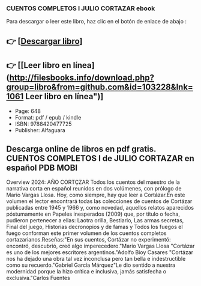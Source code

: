 ### CUENTOS COMPLETOS I JULIO CORTAZAR ebook

Para descargar o leer este libro, haz clic en el botón de enlace de abajo :

## 👉  [**[Descargar libro](http://filesbooks.info/download.php?group=libro&from=github.com&id=103228&lnk=1061 "Descargar libro")**]

## 👉  [**[Leer libro en línea](http://filesbooks.info/download.php?group=libro&from=github.com&id=103228&lnk=1061 Leer libro en línea")**]




* Page: 648
* Format: pdf / epub / kindle
* ISBN: 9788420477725
* Publisher: Alfaguara

## Descarga online de libros en pdf gratis. CUENTOS COMPLETOS I de JULIO CORTAZAR en español PDB MOBI

Overview
2024: AÑO CORTÇZAR Todos los cuentos del maestro de la narrativa corta en español reunidos en dos volúmenes, con prólogo de Mario Vargas Llosa. Hoy, como siempre, hay que leer a Cortázar.En este volumen el lector encontrará todas las colecciones de cuentos de Cortázar publicadas entre 1945 y 1966 y, como novedad, aquellos relatos aparecidos póstumamente en Papeles inesperados (2009) que, por título o fecha, pudieron pertenecer a ellas: Laotra orilla, Bestiario, Las armas secretas, Final del juego, Historias decronopios y de famas  y Todos los fuegos el fuego conforman este primer volumen de los cuentos completos cortazarianos.Reseñas:&quot;En sus cuentos, Cortázar no experimentó: encontró, descubrió, creó algo imperecedero.&quot;Mario Vargas Llosa &quot;Cortázar es uno de los mejores escritores argentinos.&quot;Adolfo Bioy Casares &quot;Cortázar nos ha dejado una obra tal vez inconclusa pero tan bella e indestructible como su recuerdo.&quot;Gabriel García Márquez&quot;Le dio sentido a nuestra modernidad porque la hizo crítica e inclusiva, jamás satisfecha o exclusiva.&quot;Carlos Fuentes



